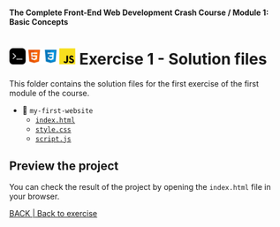 #### The Complete Front-End Web Development Crash Course / Module 1: Basic Concepts
# <img src="../../imgs/terminal-icon.jpeg" width="30"/><img src="../../imgs/html5-icon.jpeg" width="30"/><img src="../../imgs/css3-icon.jpeg" width="30"/><img src="../../imgs/javascript-logo.png" width="30"/> Exercise 1 - Solution files

This folder contains the solution files for the first exercise of the first module of the course.

- 📂 `my-first-website`
  - [`index.html`](index.html)
  - [`style.css`](style.css)
  - [`script.js`](script.js)

## Preview the project
 You can check the result of the project by opening the `index.html` file in your browser.


[BACK | Back to exercise](../../module_01/exercise.md)